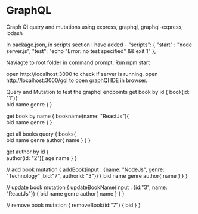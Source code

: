 # GraphQL
Graph Ql query and mutations using express, graphql, graphql-express, lodash

In package.json, in scripts section I have added - 
"scripts": {
	"start" : "node server.js",
    "test": "echo \"Error: no test specified\" && exit 1"
  },

Naviagte to root folder in command prompt. Run npm start

open http://localhost:3000 to check if server is running.
open http://localhost:3000/gql to open graphQl IDE in browser.

Query and Mutation to test the graphql endpoints
get book by id
{
  book(id: "1"){    
    bid
    name
    genre
  }
}

get book by name
{
  bookname(name: "ReactJs"){    
    bid
    name
    genre
  }
}

get all books
query {
  books{    
    bid
    name
    genre
    author{
      name
    }
  }
}

get author by id
{  
  author(id: "2"){
    age
    name
  }
}

// add book
mutation {
	addBook(input : {name: "NodeJs", genre: "Technology" ,bid:"7", authorId: "3"}) {
	 bid
    name
    genre
    author{
      name
    }
	}
}

// update book
mutation {
	updateBookName(input : {id:"3", name: "ReactJs"}) {
	 bid
    name
    genre
    author{
      name
    }
	}
}

// remove book
mutation {
	removeBook(id:"7") {
	 bid
	}
}


